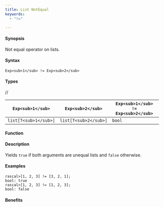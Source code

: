 ```yaml
---
title: List NotEqual
keywords:
  - "!="

---
```


#### Synopsis

Not equal operator on lists.

#### Syntax

`Exp<sub>1</sub> != Exp<sub>2</sub>`

#### Types

//

| `Exp<sub>1</sub>`     |  `Exp<sub>2</sub>`     | `Exp<sub>1</sub> != Exp<sub>2</sub>`  |
| --- | --- | --- |
| `list[T<sub>1</sub>]` |  `list[T<sub>2</sub>]` | `bool`                |


#### Function

#### Description

Yields `true` if both arguments are unequal lists and `false` otherwise.

#### Examples


```rascal-shell
rascal>[1, 2, 3] != [3, 2, 1];
bool: true
rascal>[1, 2, 3] != [1, 2, 3];
bool: false
```

#### Benefits


